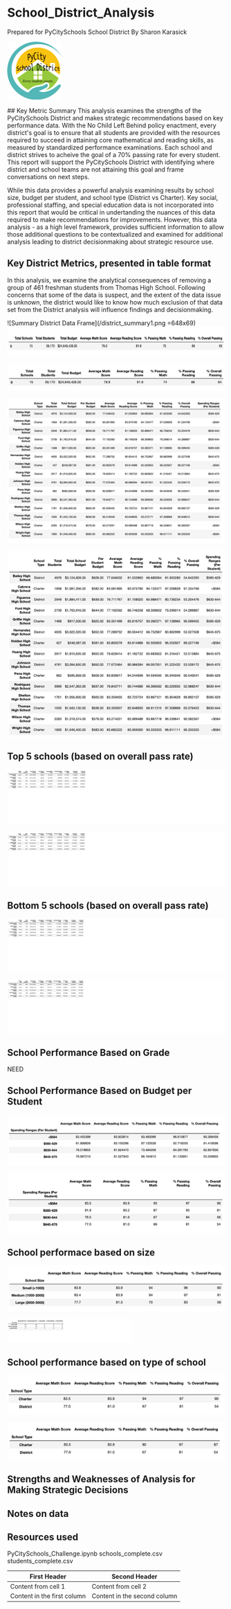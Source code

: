 # School_District_Analysis
Prepared for PyCitySchools School District
By Sharon Karasick
<p align="float: right">
  <img src="/PyCityPlay.png" width="125" title="Github Logo">
</p>
## Key Metric Summary
This analysis examines the strengths of the PyCitySchools District and makes strategic recommendations based on key performance data. With the No Child Left Behind policy enactment, every district's goal is to ensure that all students are provided with the resources required to succeed in attaining core mathematical and reading skills, as measured by standardized performance examinations.  Each school and district strives to acheive the goal of a 70% passing rate for every student. This report will support the PyCitySchools District with identifying where district and school teams are not attaining this goal and frame conversations on next steps.

While this data provides a powerful analysis examining results by school size, budget per student, and school type (District vs Charter).  Key social, professional staffing, and special education data is not incorporated into this report that would be critical in undertanding the nuances of this data required to make recommendations for improvements. However, this data analysis - as a high level framework, provides sufficient information to allow those additional questions to be contextualized and examined for additional analysis leading to district decisionmaking about strategic resource use.  


## Key District Metrics, presented in table format

In this analysis, we examine the analytical consequences of removing a group of 461 freshman students from Thomas High School.  Following concerns that some of the data is suspect, and the extent of the data issue is unknown,  the district would like to know how much exclusion of that data set from the District analysis will influence findings and decisionmaking. 

![Summary District Data Frame](/district_summary1.png =648x69)
<img src="/district_summary1.png" width="648" height="69" title="Github Logo">


![Summary District Data Frame After Removing 9th Grade Students](/district_summary2.png)

![Summary School Data Frame](/school_summary1.png)

![Summary School Data Frame After Removing 9th Grade Students](/school_summary2.png)

## Top 5 schools (based on overall pass rate)

![Top Five Schools](/Top_Schools_1.png)

![Top Five Schools After Removing 9th Grade Students](/top_schools2.png)

## Bottom 5 schools (based on overall pass rate)
![Bottom Five Schools](/Bottom_Schools1.png)

![Bottom Five Schools After Removing 9th Grade Students](/bottom_schools2.png)

## School Performance Based on Grade

NEED

## School Performance Based on Budget per Student
![School Performance Based on Budget](/school_spend1.png)

![School Performance Based on Budget After Removing 9th Grade Students](/school_spend2.png)

## School performace based on size
![School Performance Based on School Size](/school_size1.png)

![School Performance Based on School Size After Removing 9th Grade Students](/ScoresbySchoolSize2.png)

## School performance based on type of school
![School Performance Based on School Type](/school_type1.png)

![School Performance Based on School Type After Removing 9th Grade Students](/school_type2.png)

## Strengths and Weaknesses of Analysis for Making Strategic Decisions


## Notes on data



## Resources used
PyCitySchools_Challenge.ipynb
schools_complete.csv
students_complete.csv


First Header | Second Header
------------ | -------------
Content from cell 1 | Content from cell 2
Content in the first column | Content in the second column
